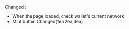 Changed : 
 - When the page loaded, check wallet's current network
 - Mint button Changed(1ea,2ea,3ea)
